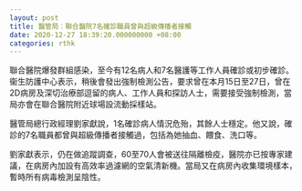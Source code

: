 ```yaml
---
layout: post
title: 醫管局︰聯合醫院7名確診職員曾與超級傳播者接觸
date: 2020-12-27 18:39:20.000000000 +08:00
categories: rthk
---
```


聯合醫院爆發群組感染，至今有12名病人和7名醫護等工作人員確診或初步確診。衞生防護中心表示，稍後會發出強制檢測公告，要求曾在本月15日至27日，曾在2D病房及深切治療部逗留的病人、工作人員和探訪人士，需要接受強制檢測，當局亦會在聯合醫院附近球場設流動採樣站。

醫管局總行政經理劉家獻說，1名確診病人情況危殆，其餘人士穩定。他又說，確診的7名職員都曾與超級傳播者接觸過，包括為她抽血、餵食、洗口等。

劉家獻表示，仍在做追蹤調查，60至70人會被送往隔離檢疫，醫院亦已按專家建議，在病房內加設有高效率過濾網的空氣清新機。當局又在病房內收集環境樣本，暫時所有病毒檢測呈陰性。
